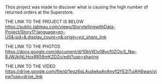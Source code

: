 Thos project was made to discover what is causing the high number of returned orders at the Superstore.

THE LINK TO THE PROJECT IS BELOW
https://public.tableau.com/views/StorytellingwithData-Project/Story1?:language=en-US&:sid=&:display_count=n&:origin=viz_share_link

THE LINK TO THE PHOTOS
https://docs.google.com/document/d/10bVtElv0Bycf0ZCtcS_Nw-BJWJkiNLHoxRR58mKZDZo/edit?usp=sharing

THE LINK TO THE VIDEO
https://drive.google.com/file/d/1egz6qLAudwkoAnAnyfQYE2ITuiAH6wan/view?usp=drive_link
